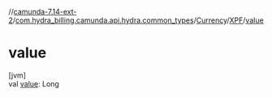 //[camunda-7.14-ext-2](../../../../index.md)/[com.hydra_billing.camunda.api.hydra.common_types](../../index.md)/[Currency](../index.md)/[XPF](index.md)/[value](value.md)

# value

[jvm]\
val [value](value.md): Long
